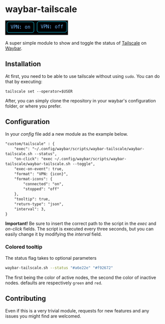 # waybar-tailscale
![VPN](https://github.com/federicovolponi/waybar-tailscale/blob/main/assets/vpnonoff.png)

A super simple module to show and toggle the status of [Tailscale](https://tailscale.com/) on [Waybar](https://github.com/Alexays/Waybar).
## Installation
At first, you need to be able to use tailscale without using `sudo`. You can do that by executing:
```
tailscale set --operator=$USER
```
After, you can simply clone the repository in your waybar's configuration folder, or where you prefer.
## Configuration
In your _config_ file add a new module as the example below.
```
"custom/tailscale" : {
    "exec": "~/.config/waybar/scripts/waybar-tailscale/waybar-tailscale.sh --status",
    "on-click": "exec ~/.config/waybar/scripts/waybar-tailscale/waybar-tailscale.sh --toggle",
    "exec-on-event": true,
    "format": "VPN: {icon}",
    "format-icons": {
        "connected": "on",
        "stopped": "off"
    },
    "tooltip": true,
    "return-type": "json",
    "interval": 3,
}
```
**Important!** Be sure to insert the correct path to the script in the _exec_ and _on-click_ fields.
The script is executed every three seconds, but you can easily change it by modifying the _interval_ field.

### Colored tooltip

The status flag takes to optional parameters

```bash
waybar-tailscale.sh --status "#a6e22e" "#f92672"
```

The first being the color of active nodes, the second the color of inactive nodes. defaults are respectively `green` and `red`.

## Contributing
Even if this is a very trivial module, requests for new features and any issues you might find are welcomed.
